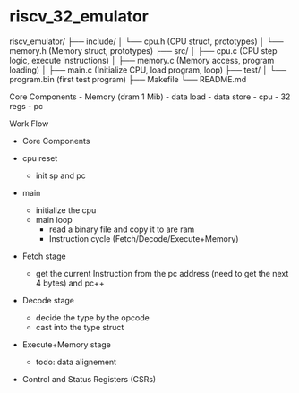# riscv_32_emulator
riscv_emulator/
├── include/
│   └── cpu.h           (CPU struct, prototypes)
│   └── memory.h        (Memory struct, prototypes)
├── src/
│   ├── cpu.c           (CPU step logic, execute instructions)
│   ├── memory.c        (Memory access, program loading)
│   ├── main.c          (Initialize CPU, load program, loop)
├── test/
│   └── program.bin     (first test program)
├── Makefile
└── README.md

Core Components
    - Memory (dram 1 Mib)
        - data load
        - data store
    - cpu 
        - 32 regs
        - pc
    
Work Flow
- Core Components
- cpu reset
    - init sp and pc
- main 
    - initialize  the cpu
    - main loop 
        -  read a binary file and copy it to are ram
        - Instruction cycle (Fetch/Decode/Execute+Memory)
            
- Fetch stage
    - get the current Instruction from the  pc address (need to get the next 4 bytes) and pc++ 
    
- Decode stage
    - decide the type by the opcode
    - cast into the type struct
    
- Execute+Memory stage
    - todo: data alignement
- Control and Status Registers (CSRs)

